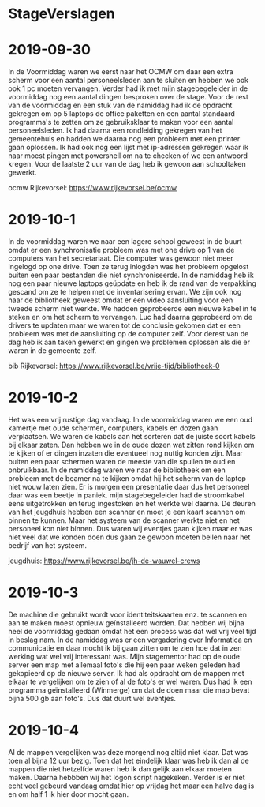 # StageVerslagen

# 2019-09-30
In de Voormiddag waren we eerst naar het OCMW om daar een extra scherm voor een aantal personeelsleden aan te sluiten en hebben we ook ook 1 pc moeten vervangen.
Verder had ik met mijn stagebegeleider in de voormiddag nog een aantal dingen besproken over de stage.
Voor de rest van de voormiddag en een stuk van de namiddag had ik de opdracht gekregen om op 5 laptops
de office paketten en een aantal standaard programma's te zetten om ze gebruiksklaar te maken voor een aantal personeelsleden.
Ik had daarna een rondleiding gekregen van het gemeentehuis en hadden we daarna nog een probleem met een printer gaan oplossen.
Ik had ook nog een lijst met ip-adressen gekregen waar ik naar moest pingen met powershell om na te checken of we een antwoord kregen.
Voor de laatste 2 uur van de dag heb ik gewoon aan schooltaken gewerkt.

ocmw Rijkevorsel: https://www.rijkevorsel.be/ocmw

# 2019-10-1
In de voormiddag waren we naar een lagere school geweest in de buurt omdat er een synchronisatie probleem was met one drive op 1 van de computers van het secretariaat.
Die computer was gewoon niet meer ingelogd op one drive. Toen ze terug inlogden was het probleem opgelost buiten een paar bestanden die niet synchroniseerde.
In de namiddag heb ik nog een paar nieuwe laptops geüpdate en heb ik de rand van de verpakking gescand om ze te helpen met de inventarisering ervan.
We zijn ook nog naar de bibliotheek geweest omdat er een video aansluiting voor een tweede scherm niet werkte. We hadden geprobeerde een nieuwe kabel in te steken en
om het scherm te vervangen. Luc had daarna geprobeerd om de drivers te updaten maar we waren tot de conclusie gekomen dat er een probleem was met de aansluiting op de computer zelf.
Voor derest van de dag heb ik aan taken gewerkt en gingen we problemen oplossen als die er waren in de gemeente zelf.

bib Rijkevorsel: https://www.rijkevorsel.be/vrije-tijd/bibliotheek-0

# 2019-10-2
Het was een vrij rustige dag vandaag. In de voormiddag waren we een oud kamertje met oude schermen, computers, kabels en dozen gaan verplaatsen.
We waren de kabels aan het sorteren dat de juiste soort kabels bij elkaar zaten. Dan hebben we in de oude dozen wat zitten rond kijken om te kijken of er dingen inzaten
die eventueel nog nuttig konden zijn. Maar buiten een paar schermen waren de meeste van die spullen te oud en onbruikbaar. In de namiddag waren we naar de bibliotheek
om een probleem met de beamer na te kijken omdat hij het scherm van de laptop niet wouw laten zien. Er is morgen een presentatie daar dus het personeel daar was een beetje in paniek.
mijn stagebegeleider had de stroomkabel eens uitgetrokken en terug ingestoken en het werkte wel daarna. De deuren van het jeugdhuis hebben een scanner en moet je een kaart scannen om binnen te kunnen.
Maar het systeem van de scanner werkte niet en het personeel kon niet binnen. Dus waren wij eventjes gaan kijken maar er was niet veel dat we konden doen dus gaan ze gewoon moeten bellen
naar het bedrijf van het systeem. 

jeugdhuis: https://www.rijkevorsel.be/jh-de-wauwel-crews	

# 2019-10-3
De machine die gebruikt wordt voor identiteitskaarten enz. te scannen en aan te maken moest opnieuw geïnstalleerd worden. Dat hebben wij bijna heel
de voormiddag gedaan omdat het een process was dat wel vrij veel tijd in beslag nam. In de namiddag was er een vergadering over Informatica en communicatie en
daar mocht ik bij gaan zitten om te zien hoe dat in zen werking wat wel vrij interessant was. Mijn stagementor had op de oude server een map met allemaal foto's die hij
een paar weken geleden had gekopieerd op de nieuwe server. Ik had als opdracht om de mappen met elkaar te vergelijken om te zien of al de foto's er wel waren.
Dus had ik een programma geïnstalleerd (Winmerge) om dat de doen maar die map bevat bijna 500 gb aan foto's. Dus dat duurt wel eventjes.

# 2019-10-4
Al de mappen vergelijken was deze morgend nog altijd niet klaar. Dat was toen al bijna 12 uur bezig. Toen dat het eindelijk klaar was heb ik dan al de mappen die niet
hetzelfde waren heb ik dan gelijk aan elkaar moeten maken. Daarna hebbben wij het logon script nagekeken. Verder is er niet echt veel gebeurd vandaag omdat hier op vrijdag het maar
een halve dag is en om half 1 ik hier door mocht gaan.




